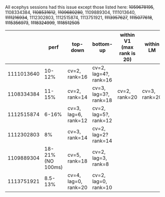All ecephys sessions had this issue except those listed here: ~~1059678195~~, 1108334384, ~~1108531612~~, ~~1109680280~~, 1109889304, 1111013640, ~~1111216934~~, 1112302803, 1112515874, 1113751921, ~~1113957627~~, ~~1115077618~~, ~~1115356973~~, ~~1118324999~~, ~~1118512505~~

|            | perf              | top-down             | bottom-up             | within V1 (max rank is 20) | within LM     |
| ---------- | ----------------- | -------------------- | --------------------- | -------------------------- | ------------- |
| 1111013640 | 10-12%            | cv=2, rank=16        | cv=2, lag=4?, rank=16 |                            |               |
| 1108334384 | 11-15%            | cv=2, rank=14        | cv=3, lag=3?, rank=18 | cv=2, rank=20              | cv=3, rank=20 |
| 1112515874 | 6-16%             | cv=3, lag=6, rank=12 | cv=2, lag=5?, rank=12 |                            |               |
| 1112302803 | 8%                | cv=3, rank=14        | cv=2, lag=2? rank=14  |                            |               |
| 1109889304 | 18-21% (NO 100ms) | cv=5, rank=18        | cv=2, lag=3, rank=8   |                            |               |
| 1113751921 | 8.5-13%           | cv=4, lag=0, rank=20 | cv=2, lag=0, rank=10  |                            |               |

